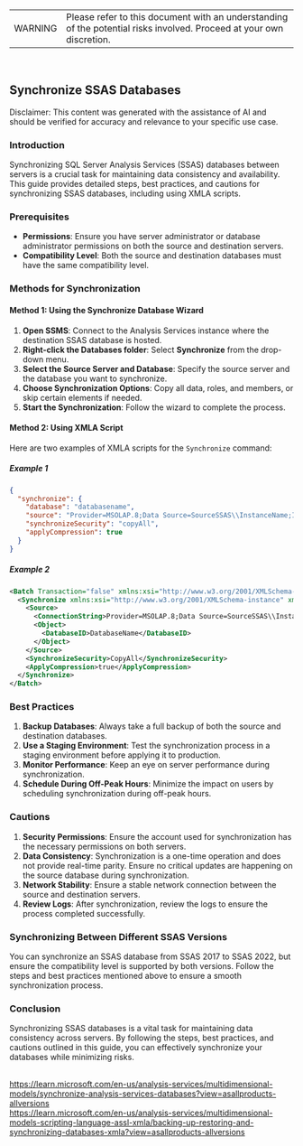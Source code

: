 <br><table><td>WARNING</td><td>Please refer to this document with an understanding of the potential risks involved. Proceed at your own discretion.</td></table><br>

## Synchronize SSAS Databases

Disclaimer: This content was generated with the assistance of AI and should be verified for accuracy and relevance to your specific use case.

### Introduction

Synchronizing SQL Server Analysis Services (SSAS) databases between servers is a crucial task for maintaining data consistency and availability. This guide provides detailed steps, best practices, and cautions for synchronizing SSAS databases, including using XMLA scripts.

### Prerequisites

- **Permissions**: Ensure you have server administrator or database administrator permissions on both the source and destination servers.
- **Compatibility Level**: Both the source and destination databases must have the same compatibility level.

### Methods for Synchronization

#### Method 1: Using the Synchronize Database Wizard

1. **Open SSMS**: Connect to the Analysis Services instance where the destination SSAS database is hosted.
2. **Right-click the Databases folder**: Select **Synchronize** from the drop-down menu.
3. **Select the Source Server and Database**: Specify the source server and the database you want to synchronize.
4. **Choose Synchronization Options**: Copy all data, roles, and members, or skip certain elements if needed.
5. **Start the Synchronization**: Follow the wizard to complete the process.

#### Method 2: Using XMLA Script

Here are two examples of XMLA scripts for the `Synchronize` command:

##### Example 1

```json
{
  "synchronize": {
    "database": "databasename",
    "source": "Provider=MSOLAP.8;Data Source=SourceSSAS\\InstanceName;Integrated Security=SSPI;Initial Catalog=databasename>",
    "synchronizeSecurity": "copyAll",
    "applyCompression": true
  }
}
```

##### Example 2

```xml
<Batch Transaction="false" xmlns:xsi="http://www.w3.org/2001/XMLSchema-instance" xmlns:xsd="http://www.w3.org/2001/XMLSchema" xmlns="http://schemas.microsoft.com/analysisservices/2003/engine">
  <Synchronize xmlns:xsi="http://www.w3.org/2001/XMLSchema-instance" xmlns:xsd="http://www.w3.org/2001/XMLSchema" xmlns="http://schemas.microsoft.com/analysisservices/2003/engine">
    <Source>
      <ConnectionString>Provider=MSOLAP.8;Data Source=SourceSSAS\\InstanceName;Integrated Security=SSPI;Initial Catalog=DatabaseName</ConnectionString>
      <Object>
        <DatabaseID>DatabaseName</DatabaseID>
      </Object>
    </Source>
    <SynchronizeSecurity>CopyAll</SynchronizeSecurity>
    <ApplyCompression>true</ApplyCompression>
  </Synchronize>
</Batch>
```

### Best Practices

1. **Backup Databases**: Always take a full backup of both the source and destination databases.
2. **Use a Staging Environment**: Test the synchronization process in a staging environment before applying it to production.
3. **Monitor Performance**: Keep an eye on server performance during synchronization.
4. **Schedule During Off-Peak Hours**: Minimize the impact on users by scheduling synchronization during off-peak hours.

### Cautions

1. **Security Permissions**: Ensure the account used for synchronization has the necessary permissions on both servers.
2. **Data Consistency**: Synchronization is a one-time operation and does not provide real-time parity. Ensure no critical updates are happening on the source database during synchronization.
3. **Network Stability**: Ensure a stable network connection between the source and destination servers.
4. **Review Logs**: After synchronization, review the logs to ensure the process completed successfully.

### Synchronizing Between Different SSAS Versions

You can synchronize an SSAS database from SSAS 2017 to SSAS 2022, but ensure the compatibility level is supported by both versions. Follow the steps and best practices mentioned above to ensure a smooth synchronization process.

### Conclusion

Synchronizing SSAS databases is a vital task for maintaining data consistency across servers. By following the steps, best practices, and cautions outlined in this guide, you can effectively synchronize your databases while minimizing risks.

<br>https://learn.microsoft.com/en-us/analysis-services/multidimensional-models/synchronize-analysis-services-databases?view=asallproducts-allversions
<br>https://learn.microsoft.com/en-us/analysis-services/multidimensional-models-scripting-language-assl-xmla/backing-up-restoring-and-synchronizing-databases-xmla?view=asallproducts-allversions
